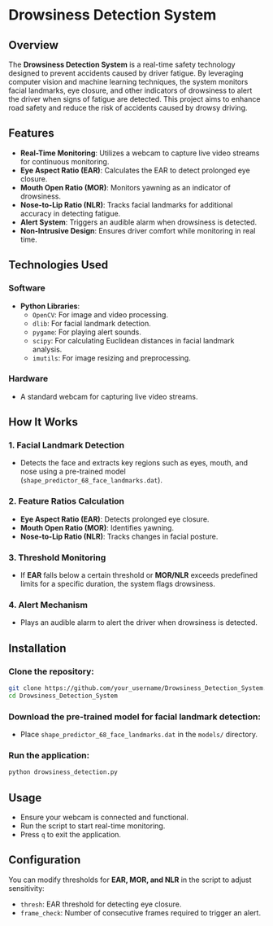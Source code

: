 # Drowsiness Detection System

## Overview
The **Drowsiness Detection System** is a real-time safety technology designed to prevent accidents caused by driver fatigue. By leveraging computer vision and machine learning techniques, the system monitors facial landmarks, eye closure, and other indicators of drowsiness to alert the driver when signs of fatigue are detected. This project aims to enhance road safety and reduce the risk of accidents caused by drowsy driving.

## Features
- **Real-Time Monitoring**: Utilizes a webcam to capture live video streams for continuous monitoring.
- **Eye Aspect Ratio (EAR)**: Calculates the EAR to detect prolonged eye closure.
- **Mouth Open Ratio (MOR)**: Monitors yawning as an indicator of drowsiness.
- **Nose-to-Lip Ratio (NLR)**: Tracks facial landmarks for additional accuracy in detecting fatigue.
- **Alert System**: Triggers an audible alarm when drowsiness is detected.
- **Non-Intrusive Design**: Ensures driver comfort while monitoring in real time.

## Technologies Used
### Software
- **Python Libraries**:
  - `OpenCV`: For image and video processing.
  - `dlib`: For facial landmark detection.
  - `pygame`: For playing alert sounds.
  - `scipy`: For calculating Euclidean distances in facial landmark analysis.
  - `imutils`: For image resizing and preprocessing.

### Hardware
- A standard webcam for capturing live video streams.

## How It Works
### 1. Facial Landmark Detection
- Detects the face and extracts key regions such as eyes, mouth, and nose using a pre-trained model (`shape_predictor_68_face_landmarks.dat`).

### 2. Feature Ratios Calculation
- **Eye Aspect Ratio (EAR)**: Detects prolonged eye closure.
- **Mouth Open Ratio (MOR)**: Identifies yawning.
- **Nose-to-Lip Ratio (NLR)**: Tracks changes in facial posture.

### 3. Threshold Monitoring
- If **EAR** falls below a certain threshold or **MOR/NLR** exceeds predefined limits for a specific duration, the system flags drowsiness.

### 4. Alert Mechanism
- Plays an audible alarm to alert the driver when drowsiness is detected.

## Installation
### Clone the repository:
```bash
git clone https://github.com/your_username/Drowsiness_Detection_System.git
cd Drowsiness_Detection_System
```


### Download the pre-trained model for facial landmark detection:
- Place `shape_predictor_68_face_landmarks.dat` in the `models/` directory.

### Run the application:
```bash
python drowsiness_detection.py
```

## Usage
- Ensure your webcam is connected and functional.
- Run the script to start real-time monitoring.
- Press `q` to exit the application.

## Configuration
You can modify thresholds for **EAR, MOR, and NLR** in the script to adjust sensitivity:
- `thresh`: EAR threshold for detecting eye closure.
- `frame_check`: Number of consecutive frames required to trigger an alert.


